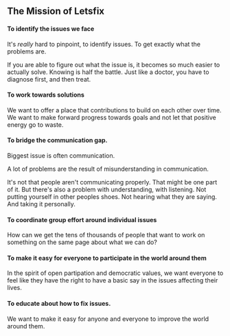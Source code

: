 ## The Mission of Letsfix


#### To identify the issues we face
It's *really* hard to pinpoint, to identify issues. To get exactly what the problems are.

If you are able to figure out what the issue is, it becomes so much easier to actually solve. Knowing is half the battle. Just like a doctor, you have to diagnose first, and then treat.

#### To work towards solutions
We want to offer a place that contributions to build on each other over time. We want to make forward progress towards goals and not let that positive energy go to waste.

#### To bridge the communication gap.
Biggest issue is often communication.

A lot of problems are the result of misunderstanding in communication.

It's not that people aren't communicating properly. That might be one part of it. But there's also a problem with understanding, with listening. Not putting yourself in other peoples shoes. Not hearing what they are saying. And taking it personally.

#### To coordinate group effort around individual issues
How can we get the tens of thousands of people that want to work on something on the same page about what we can do?

#### To make it easy for everyone to participate in the world around them
In the spirit of open partipation and democratic values, we want everyone to feel like they have the right to have a basic say in the issues affecting their lives.

#### To educate about how to fix issues.
We want to make it easy for anyone and everyone to improve the world around them.
